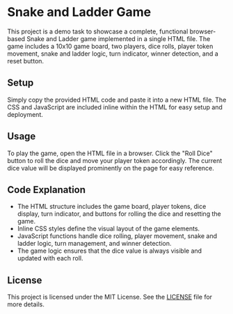 # Snake and Ladder Game

This project is a demo task to showcase a complete, functional browser-based Snake and Ladder game implemented in a single HTML file. The game includes a 10x10 game board, two players, dice rolls, player token movement, snake and ladder logic, turn indicator, winner detection, and a reset button.

## Setup

Simply copy the provided HTML code and paste it into a new HTML file. The CSS and JavaScript are included inline within the HTML for easy setup and deployment.

## Usage

To play the game, open the HTML file in a browser. Click the "Roll Dice" button to roll the dice and move your player token accordingly. The current dice value will be displayed prominently on the page for easy reference.

## Code Explanation

- The HTML structure includes the game board, player tokens, dice display, turn indicator, and buttons for rolling the dice and resetting the game.
- Inline CSS styles define the visual layout of the game elements.
- JavaScript functions handle dice rolling, player movement, snake and ladder logic, turn management, and winner detection.
- The game logic ensures that the dice value is always visible and updated with each roll.

## License

This project is licensed under the MIT License. See the [LICENSE](LICENSE) file for more details.
